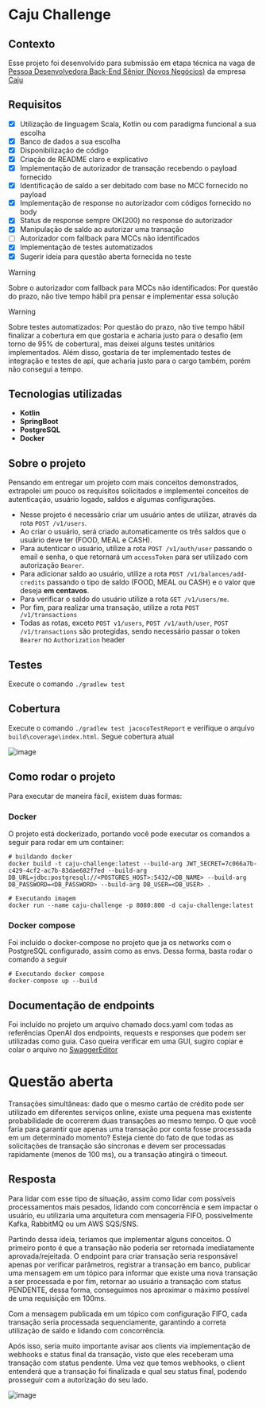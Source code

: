 # Caju Challenge

## Contexto

 Esse projeto foi desenvolvido para submissão em etapa técnica na vaga de [Pessoa Desenvolvedora Back-End Sênior (Novos Negócios)](https://caju.gupy.io/jobs/7572535?jobBoardSource=gupy_public_page) da empresa [Caju](https://www.caju.com.br/) 

## Requisitos

- [X] Utilização de linguagem Scala, Kotlin ou com paradigma funcional a sua escolha
- [X] Banco de dados a sua escolha
- [X] Disponibilização de código
- [X] Criação de README claro e explicativo
- [X] Implementação de autorizador de transação recebendo o payload fornecido
- [X] Identificação de saldo a ser debitado com base no MCC fornecido no payload
- [X] Implementação de response no autorizador com códigos fornecido no body
- [X] Status de response sempre OK(200) no response do autorizador 
- [X] Manipulação de saldo ao autorizar uma transação
- [ ] Autorizador com fallback para MCCs não identificados
- [X] Implementação de testes automatizados
- [X] Sugerir ideia para questão aberta fornecida no teste

> [!WARNING]
> Sobre o autorizador com fallback para MCCs não identificados: Por questão do prazo, não tive tempo hábil pra pensar e implementar essa solução

> [!WARNING]
> Sobre testes automatizados: Por questão do prazo, não tive tempo hábil finalizar a cobertura em que gostaria e acharia justo para o desafio (em torno de 95% de cobertura), mas deixei alguns testes unitários  implementados. Além disso, gostaria de ter implementado testes de integração e testes de api, que acharia justo para o cargo também, porém não consegui a tempo.  

## Tecnologias utilizadas

- **Kotlin**
- **SpringBoot**
- **PostgreSQL**
- **Docker**

## Sobre o projeto

Pensando em entregar um projeto com mais conceitos demonstrados, extrapolei um pouco os requisitos solicitados e implementei conceitos de autenticação, usuário logado, saldos e algumas configurações. 
- Nesse projeto é necessário criar um usuário antes de utilizar, através da rota `POST /v1/users`. 
- Ao criar o usuário, será criado automaticamente os três saldos que o usuário deve ter (FOOD, MEAL e CASH). 
- Para autenticar o usuário, utilize a rota `POST /v1/auth/user` passando o email e senha, o que retornará um `accessToken` para ser utilizado com autorização `Bearer`. 
- Para adicionar saldo ao usuário, utilize a rota `POST /v1/balances/add-credits` passando o tipo de saldo (FOOD, MEAL ou CASH) e o valor que deseja **em centavos**. 
- Para verificar o saldo do usuário utilize a rota `GET /v1/users/me`. 
- Por fim, para realizar uma transação, utilize a rota `POST /v1/transactions`  
- Todas as rotas, exceto `POST v1/users`, `POST /v1/auth/user`, `POST /v1/transactions` são protegidas, sendo necessário passar o token `Bearer` no `Authorization` header

## Testes

Execute o comando `./gradlew test`

## Cobertura

Execute o comando `./gradlew test jacocoTestReport` e verifique o arquivo `build\coverage\index.html`. Segue cobertura atual

![image](https://github.com/user-attachments/assets/a8a9cabb-e43a-49d4-bf61-9d84111a75b7)


## Como rodar o projeto

Para executar de maneira fácil, existem duas formas:

### Docker
O projeto está dockerizado, portando você pode executar os comandos a seguir para rodar em um container:
```
# buildando docker
docker build -t caju-challenge:latest --build-arg JWT_SECRET=7c066a7b-c429-4cf2-ac7b-83dae682f7ed --build-arg DB_URL=jdbc:postgresql://<POSTGRES_HOST>:5432/<DB_NAME> --build-arg DB_PASSWORD=<DB_PASSWORD> --build-arg DB_USER=<DB_USER> .

# Executando imagem
docker run --name caju-challenge -p 8080:800 -d caju-challenge:latest
```

### Docker compose
Foi incluído o docker-compose no projeto que ja os networks com o PostgreSQL configurado, assim como as envs. Dessa forma, basta rodar o comando a seguir

```
# Executando docker compose
docker-compose up --build

```

## Documentação de endpoints

Foi incluído no projeto um arquivo chamado docs.yaml com todas as referências OpenAI dos endpoints, requests e responses que podem ser utilizadas como guia. Caso queira verificar em uma GUI, sugiro copiar e colar o arquivo no [SwaggerEditor](https://editor-next.swagger.io/)

# Questão aberta

Transações simultâneas: dado que o mesmo cartão de crédito pode ser utilizado em diferentes serviços online, existe uma pequena mas existente probabilidade de ocorrerem duas transações ao mesmo tempo. O que você faria para garantir que apenas uma transação por conta fosse processada em um determinado momento? Esteja ciente do fato de que todas as solicitações de transação são síncronas e devem ser processadas rapidamente (menos de 100 ms), ou a transação atingirá o timeout.

## Resposta
Para lidar com esse tipo de situação, assim como lidar com possíveis processamentos mais pesados, lidando com concorrência e sem impactar o usuário, eu utilizaria uma arquitetura com mensageria FIFO, possivelmente Kafka, RabbitMQ ou um AWS SQS/SNS.

Partindo dessa ideia, teriamos que implementar alguns conceitos. O primeiro ponto é que a transação não poderia ser retornada imediatamente aprovada/rejeitada. O endpoint para criar transação seria responsável apenas por verificar parâmetros, registrar a transação em banco, publicar uma mensagem em um tópico para informar que existe uma nova transação a ser processada e por fim, retornar ao usuário a transação com status PENDENTE, dessa forma, conseguimos nos aproximar o máximo possível de uma requisição em 100ms.

Com a mensagem publicada em um tópico com configuração FIFO, cada transação seria processada sequenciamente, garantindo a correta utilização de saldo e lidando com concorrência.

Após isso, seria muito importante avisar aos clients via implementação de webhooks e status final da transação, visto que eles receberam uma transação com status pendente. Uma vez que temos webhooks, o client entenderá que a transação foi finalizada e qual seu status final, podendo prosseguir com a autorização do seu lado.


![image](https://github.com/user-attachments/assets/2c2556c4-bf76-44af-9b9d-c9ec348a6d60)

